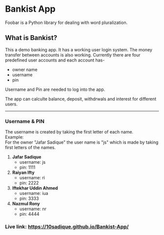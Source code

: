 # Bankist App

Foobar is a Python library for dealing with word pluralization.

## What is Bankist?

<p>This a demo banking app. It has a working user login system. The money transfer between accounts is also working. Currently there are four predefined user accounts and each account has-</p>

-   owner name
-   username
-   pin

<p>Username and Pin are needed to log into the app.</p>
<p>The app can calculte balance, deposit, withdrwals and interest for different users. </p>

<hr>

### Username & PIN

<p>The username is created by taking the first letter of each name. <br> Example: <br>For the owner "Jafar Sadique" the user name is "js" which is made by taking first letters of the names.</p>

<ol>
  <li><b>Jafar Sadique</b>
      <ul>
        <li>username: js</li>
        <li>pin: 1111</li>
      </ul>
  </li>
  <li><b>Raiyan Ifty</b>
      <ul>
        <li>username: ri</li>
        <li>pin: 2222</li>
      </ul>
  </li>
  <li><b>Iftekhar Uddin Ahmed</b>
      <ul>
        <li>username: iua</li>
        <li>pin: 3333</li>
      </ul>
  </li>
  <li><b>Nazmul Rony</b>
      <ul>
        <li>username: nr</li>
        <li>pin: 4444</li>
      </ul>
  </li>
</ol>

### Live link: https://10sadique.github.io/Bankist-App/
